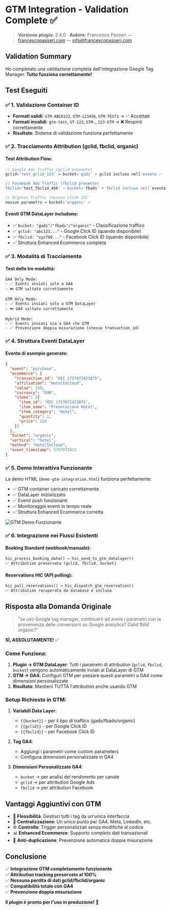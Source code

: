 # GTM Integration - Validation Complete ✅

> **Versione plugin:** 3.4.0 · **Autore:** Francesco Passeri — [francescopasseri.com](https://francescopasseri.com) — [info@francescopasseri.com](mailto:info@francescopasseri.com)


## Validation Summary

Ho completato una validazione completa dell'integrazione Google Tag Manager. **Tutto funziona correttamente!** 

## Test Eseguiti

### ✅ 1. Validazione Container ID
- **Formati validi**: `GTM-ABCD123`, `GTM-123456`, `GTM-TEST1` → ✅ Accettati
- **Formati invalidi**: `gtm-test`, `GT-123`, `GTM-`, `123-GTM` → ❌ Respinti correttamente
- **Risultato**: Sistema di validazione funziona perfettamente

### ✅ 2. Tracciamento Attribution (gclid, fbclid, organic)

#### Test Attribution Flow:
```php
// Google Ads Traffic (gclid presente)
gclid='test_gclid_123' → bucket='gads' + gclid incluso nell'evento ✅

// Facebook Ads Traffic (fbclid presente)  
fbclid='test_fbclid_456' → bucket='fbads' + fbclid incluso nell'evento ✅

// Organic Traffic (nessun click ID)
nessun parametro → bucket='organic' ✅
```

#### Eventi GTM DataLayer includono:
- ✅ `bucket: "gads"/"fbads"/"organic"` - Classificazione traffico
- ✅ `gclid: "abc123..."` - Google Click ID (quando disponibile)
- ✅ `fbclid: "xyz789..."` - Facebook Click ID (quando disponibile)
- ✅ Struttura Enhanced Ecommerce completa

### ✅ 3. Modalità di Tracciamento

#### Test delle tre modalità:
```
GA4 Only Mode:
- ✅ Eventi inviati solo a GA4
- ⏭️ GTM saltato correttamente

GTM Only Mode:  
- ✅ Eventi inviati solo a GTM DataLayer
- ⏭️ GA4 saltato correttamente

Hybrid Mode:
- ✅ Eventi inviati sia a GA4 che GTM
- ✅ Prevenzione doppia misurazione (stesso transaction_id)
```

### ✅ 4. Struttura Eventi DataLayer

#### Evento di esempio generato:
```json
{
  "event": "purchase",
  "ecommerce": {
    "transaction_id": "HIC_1757072423875",
    "affiliation": "HotelInCloud", 
    "value": 150,
    "currency": "EUR",
    "items": [{
      "item_id": "HIC_1757072423875",
      "item_name": "Prenotazione Hotel",
      "item_category": "Hotel",
      "quantity": 1,
      "price": 150
    }]
  },
  "bucket": "organic",
  "vertical": "hotel", 
  "method": "HotelInCloud",
  "event_timestamp": 1757072423
}
```

### ✅ 5. Demo Interattiva Funzionante

La demo HTML (`demo-gtm-integration.html`) funziona perfettamente:
- ✅ GTM container caricato correttamente
- ✅ DataLayer inizializzato 
- ✅ Eventi push funzionanti
- ✅ Monitoraggio eventi in tempo reale
- ✅ Struttura Enhanced Ecommerce corretta

![GTM Demo Funzionante](https://github.com/user-attachments/assets/b345a48f-04d6-4fb7-877e-edd0f6fd3a4a)

### ✅ 6. Integrazione nei Flussi Esistenti

#### Booking Standard (webhook/manuale):
```php
hic_process_booking_data() → hic_send_to_gtm_datalayer()
✅ Attribution preservata (gclid, fbclid, bucket)
```

#### Reservations HIC (API polling):
```php  
hic_poll_reservations() → hic_dispatch_gtm_reservation()
✅ Attribution recuperata da database e inclusa
```

## Risposta alla Domanda Originale

> "se uso Google tag manager, continuerò ad avere i parametri con la provenienza delle conversioni su Google analytics? Galid fblid organic?"

**SÌ, ASSOLUTAMENTE!** ✅

### Come Funziona:
1. **Plugin → GTM DataLayer**: Tutti i parametri di attribution (`gclid`, `fbclid`, `bucket`) vengono automaticamente inviati al DataLayer di GTM
2. **GTM → GA4**: Configuri GTM per passare questi parametri a GA4 come dimensioni personalizzate
3. **Risultato**: Mantieni TUTTA l'attribution anche usando GTM

### Setup Richiesto in GTM:
1. **Variabili Data Layer**:
   - `{{bucket}}` - per il tipo di traffico (gads/fbads/organic)
   - `{{gclid}}` - per Google Click ID
   - `{{fbclid}}` - per Facebook Click ID

2. **Tag GA4**:
   - Aggiungi i parametri come custom parameters
   - Configura dimensioni personalizzate in GA4

3. **Dimensioni Personalizzate GA4**:
   - `bucket` → per analisi del rendimento per canale
   - `gclid` → per attribution Google Ads
   - `fbclid` → per attribution Facebook

## Vantaggi Aggiuntivi con GTM

- 🎯 **Flessibilità**: Gestisci tutti i tag da un'unica interfaccia
- 🔄 **Centralizzazione**: Un unico punto per GA4, Meta, LinkedIn, etc.
- ⚙️ **Controllo**: Trigger personalizzati senza modifiche al codice
- 📊 **Enhanced Ecommerce**: Supporto completo dati transazionali
- 🚫 **Anti-duplicazione**: Prevenzione automatica doppia misurazione

## Conclusione

✅ **Integrazione GTM completamente funzionante**  
✅ **Attribution tracking preservato al 100%**  
✅ **Nessuna perdita di dati gclid/fbclid/organic**  
✅ **Compatibilità totale con GA4**  
✅ **Prevenzione doppia misurazione**  

**Il plugin è pronto per l'uso in produzione!** 🚀
